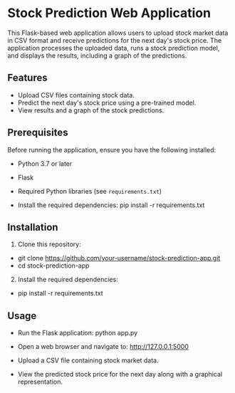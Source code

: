 # Stock Prediction Web Application

This Flask-based web application allows users to upload stock market data in CSV format and receive predictions for the next day's stock price. The application processes the uploaded data, runs a stock prediction model, and displays the results, including a graph of the predictions.

## Features
- Upload CSV files containing stock data.
- Predict the next day's stock price using a pre-trained model.
- View results and a graph of the stock predictions.

## Prerequisites
Before running the application, ensure you have the following installed:
- Python 3.7 or later
- Flask
- Required Python libraries (see `requirements.txt`)

- Install the required dependencies:
pip install -r requirements.txt

## Installation
1. Clone this repository:
- git clone https://github.com/your-username/stock-prediction-app.git
- cd stock-prediction-app
2. Install the required dependencies:
 - pip install -r requirements.txt

## Usage
- Run the Flask application:
python app.py

- Open a web browser and navigate to:
http://127.0.0.1:5000

- Upload a CSV file containing stock market data.

- View the predicted stock price for the next day along with a graphical representation.


